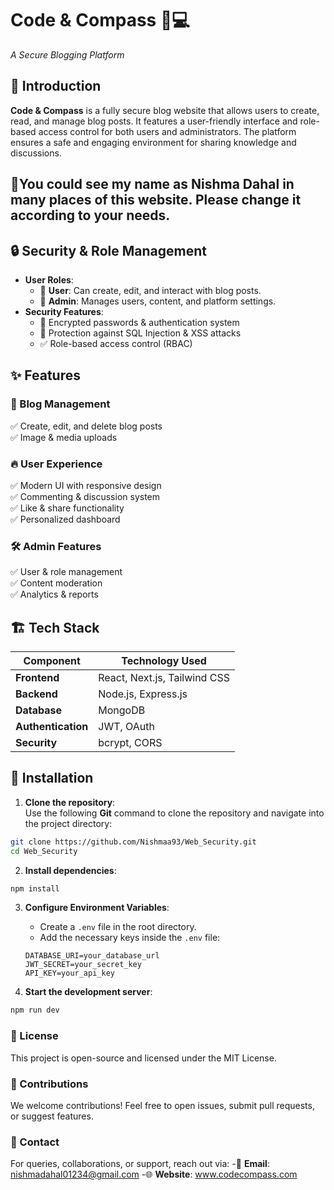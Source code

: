 # Code & Compass 🧭💻
*A Secure Blogging Platform*
## 🌟 Introduction 
**Code & Compass** is a fully secure blog website that allows users to create, read, and manage blog posts. It features a user-friendly interface and role-based access control for both users and administrators. The platform ensures a safe and engaging environment for sharing knowledge and discussions.
## 👤You could see my name as Nishma Dahal in many places of this website. Please change it according to your needs.
## 🔒 Security & Role Management 
- **User Roles**:  
  - 👤 **User**: Can create, edit, and interact with blog posts.  
  - 🔧 **Admin**: Manages users, content, and platform settings.
- **Security Features**:  
  - 🔐 Encrypted passwords & authentication system  
  - 🚫 Protection against SQL Injection & XSS attacks  
  - ✅ Role-based access control (RBAC)
## ✨ Features  
### 📖 Blog Management  
✅ Create, edit, and delete blog posts    
✅ Image & media uploads  
### 🔥 User Experience  
✅ Modern UI with responsive design  
✅ Commenting & discussion system  
✅ Like & share functionality  
✅ Personalized dashboard 
### 🛠️ Admin Features  
✅ User & role management  
✅ Content moderation  
✅ Analytics & reports 
## 🏗️ Tech Stack  
| Component   | Technology Used |
|-------------|----------------|
| **Frontend**  | React, Next.js, Tailwind CSS |
| **Backend**   | Node.js, Express.js |
| **Database**  | MongoDB |
| **Authentication** | JWT, OAuth |
| **Security**  | bcrypt, CORS |
## 🚀 Installation 
1. **Clone the repository**:  
Use the following **Git** command to clone the repository and navigate into the project directory:  

```bash
git clone https://github.com/Nishmaa93/Web_Security.git
cd Web_Security
```
2. **Install dependencies**:
```bash
npm install
```

3. **Configure Environment Variables**:  
   - Create a `.env` file in the root directory.  
   - Add the necessary keys inside the `.env` file:  

   ```plaintext
   DATABASE_URI=your_database_url
   JWT_SECRET=your_secret_key
   API_KEY=your_api_key
4. **Start the development server**:
```bash
npm run dev
```

### 📜 License
This project is open-source and licensed under the MIT License.
### 🙌 Contributions
We welcome contributions! Feel free to open issues, submit pull requests, or suggest features.
### 📧 Contact
For queries, collaborations, or support, reach out via:
-📩 **Email**: nishmadahal01234@gmail.com
-🌐 **Website**: www.codecompass.com





